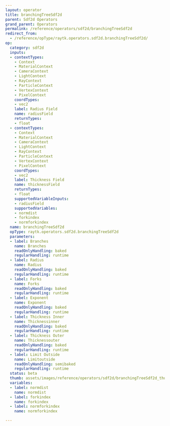 ```yaml
---
layout: operator
title: branchingTreeSdf2d
parent: Sdf2d Operators
grand_parent: Operators
permalink: /reference/operators/sdf2d/branchingTreeSdf2d
redirect_from:
  - /reference/opType/raytk.operators.sdf2d.branchingTreeSdf2d/
op:
  category: sdf2d
  inputs:
  - contextTypes:
    - Context
    - MaterialContext
    - CameraContext
    - LightContext
    - RayContext
    - ParticleContext
    - VertexContext
    - PixelContext
    coordTypes:
    - vec2
    label: Radius Field
    name: radiusField
    returnTypes:
    - float
  - contextTypes:
    - Context
    - MaterialContext
    - CameraContext
    - LightContext
    - RayContext
    - ParticleContext
    - VertexContext
    - PixelContext
    coordTypes:
    - vec2
    label: Thickness Field
    name: thicknessField
    returnTypes:
    - float
    supportedVariableInputs:
    - radiusField
    supportedVariables:
    - normdist
    - forkindex
    - normforkindex
  name: branchingTreeSdf2d
  opType: raytk.operators.sdf2d.branchingTreeSdf2d
  parameters:
  - label: Branches
    name: Branches
    readOnlyHandling: baked
    regularHandling: runtime
  - label: Radius
    name: Radius
    readOnlyHandling: baked
    regularHandling: runtime
  - label: Forks
    name: Forks
    readOnlyHandling: baked
    regularHandling: runtime
  - label: Exponent
    name: Exponent
    readOnlyHandling: baked
    regularHandling: runtime
  - label: Thickness Inner
    name: Thicknessinner
    readOnlyHandling: baked
    regularHandling: runtime
  - label: Thickness Outer
    name: Thicknessouter
    readOnlyHandling: baked
    regularHandling: runtime
  - label: Limit Outside
    name: Limitoutside
    readOnlyHandling: semibaked
    regularHandling: runtime
  status: beta
  thumb: assets/images/reference/operators/sdf2d/branchingTreeSdf2d_thumb.png
  variables:
  - label: normdist
    name: normdist
  - label: forkindex
    name: forkindex
  - label: normforkindex
    name: normforkindex

---
```

